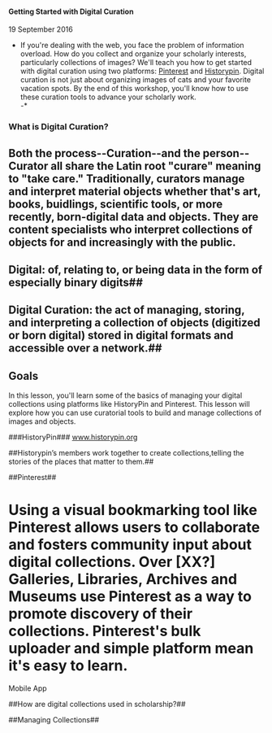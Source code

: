 #### Getting Started with Digital Curation ####

19 September 2016

* If you're dealing with the web, you face the problem of information overload. How do you collect and organize your scholarly interests, particularly collections of images? We'll teach you how to get started with digital curation using two platforms: [Pinterest](www.pinterest.com) and [Historypin](https://www.historypin.org/). Digital curation is not just about organizing images of cats and your favorite vacation spots. By the end of this workshop, you'll know how to use these curation tools to advance your scholarly work.  
-*   
### What is Digital Curation? ###

## Both the process--Curation--and the person--Curator all share the Latin root "curare" meaning to "take care."  Traditionally, curators manage and interpret material objects whether that's art, books, buidlings, scientific tools, or more recently, born-digital data and objects.  They are content specialists who interpret collections of objects for and increasingly with the public.

## Digital: of, relating to, or being data in the form of especially binary digits##
## Digital Curation: the act of managing, storing, and interpreting a collection of objects (digitized or born digital) stored in digital formats and accessible over a network.##

## Goals ##

In this lesson, you'll learn some of the basics of managing your digital collections using platforms like HistoryPin and Pinterest. This lesson will explore how you can use curatorial tools to build and manage collections of images and objects. 

###HistoryPin### www.historypin.org

##Historypin’s members work together to create collections,telling the stories of the places that matter to them.## 

##Pinterest##

# Using a visual bookmarking tool like Pinterest allows users to collaborate and fosters community input about digital collections. Over [XX?] Galleries, Libraries, Archives and Museums use Pinterest as a way to promote discovery of their collections.  Pinterest's bulk uploader and simple platform mean it's easy to learn.

Mobile App



##How are digital collections used in scholarship?##

##Managing Collections##

